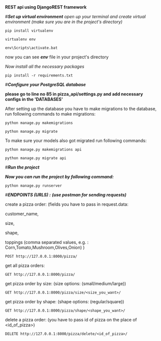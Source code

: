 **REST api using DjangoREST framework**


#_**Set up virtual environment**_
_open up your terminal and create virtual environment (make sure you are in the project's directory)_

`pip install virtualenv`

`virtualenv env`

`env\Scripts\activate.bat`

now you can see _**env**_ file in your project's directory

_Now install all the necessary packages_

`pip install -r requirements.txt`



#_**Configure your PostgreSQL database**_

**please go to line no 85 in pizza_api/settings.py and add necessary configs in the 'DATABASES'**

After setting up the database you have to make migrations to the database, run following commands to make migrations:

`python manage.py makemigrations`

`python manage.py migrate`

To make sure your models also got migrated run following commands:

`python manage.py makemigrations api`

`python manage.py migrate api`


#_**Run the project**_

_**Now you can run the project by following command:**_

`python manage.py runserver`


#_**ENDPOINTS (URLS) :**_
_**(use postman for sending requests)**_

create a pizza order:
(fields you have to pass in request.data:

customer_name,

size,

shape,

toppings (comma separated values, e.g. : Corn,Tomato,Mushroom,Olives,Onion)
)

`POST http://127.0.0.1:8000/pizza/`

get all pizza orders:

`GET http://127.0.0.1:8000/pizza/`

get pizza order by size: (size options: (small/medium/large))

`GET http://127.0.0.1:8000/pizza/size/<size_you_want>/`

get pizza order by shape: (shape options: (regular/square))

`GET http://127.0.0.1:8000/pizza/shape/<shape_you_want>/`

delete a pizza order: (you have to pass id of pizza on the place of <id_of_pizza>)

`DELETE http://127.0.0.1:8000/pizza/delete/<id_of_pizza>/`